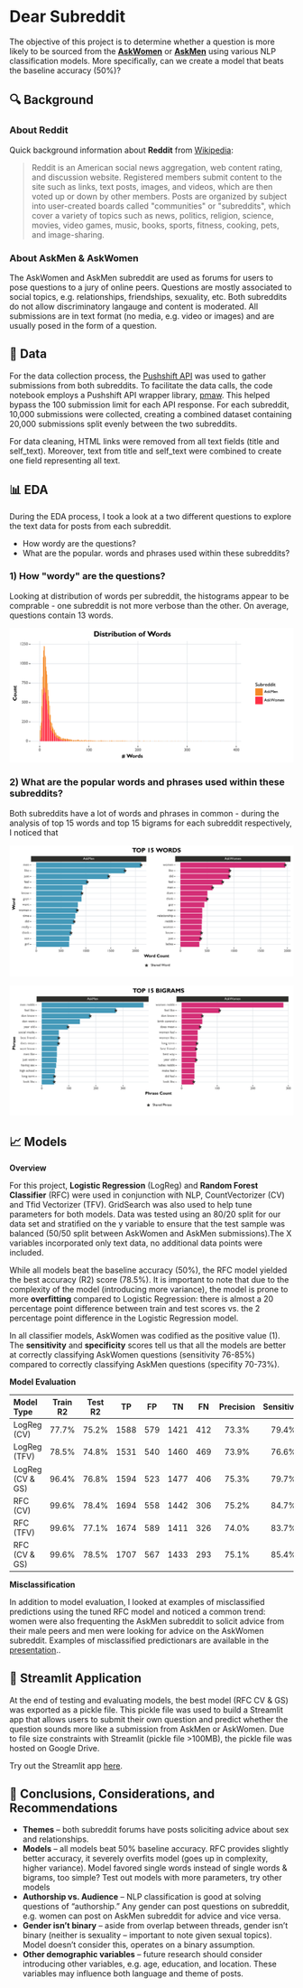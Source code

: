 # Dear Subreddit

The objective of this project is to determine whether a question is more likely to be sourced from the **[AskWomen](https://www.reddit.com/r/AskWomen/)** or **[AskMen](https://www.reddit.com/r/AskMen/)** using various NLP classification models. More specifically, can we create a model that beats the baseline accuracy (50%)? 


## :mag: Background

### About Reddit

Quick background information about **Reddit** from [Wikipedia](https://en.wikipedia.org/wiki/Reddit):

> Reddit is an American social news aggregation, web content rating, and discussion website. Registered members submit content to the site such as links, text posts, images, and videos, which are then voted up or down by other members. Posts are organized by subject into user-created boards called "communities" or "subreddits", which cover a variety of topics such as news, politics, religion, science, movies, video games, music, books, sports, fitness, cooking, pets, and image-sharing.
>

### About AskMen & AskWomen

The AskWomen and AskMen subreddit are used as forums for users to pose questions to a jury of online peers. Questions are mostly associated to social topics, e.g. relationships, friendships, sexuality, etc. Both subreddits do not allow discriminatory langauge and content is moderated. All submissions are in text format (no media, e.g. video or images) and are usually posed in the form of a question.


## :triangular_ruler: Data

For the data collection process, the [Pushshift API](https://github.com/pushshift/api) was used to gather submissions from both subreddits. To facilitate the data calls, the code notebook employs a Pushshift API wrapper library, [pmaw](https://github.com/mattpodolak/pmaw). This helped bypass the 100 submission limit for each API response. For each subreddit, 10,000 submissions were collected, creating a combined dataset containing 20,000 submissions split evenly between the two subreddits.

For data cleaning, HTML links were removed from all text fields (title and self_text). Moreover, text from title and self_text were combined to create one field representing all text.

## :bar_chart: EDA

During the EDA process, I took a look at a two different questions to explore the text data for posts from each subreddit.
- How wordy are the questions?
- What are the popular. words and phrases used within these subreddits?

### 1) How "wordy" are the questions?

Looking at distribution of words per subreddit, the histograms appear to be comprable - one subreddit is not more verbose than the other. On average, questions contain 13 words.

![plot](https://github.com/tashapiro/subreddit-askwomen-askmen/blob/main/plots/dist_all_words.png)

### 2) What are the popular words and phrases used within these subreddits?

Both subreddits have a lot of words and phrases in common - during the analysis of top 15 words and top 15 bigrams for each subreddit respectively, I noticed that 

![plot](https://github.com/tashapiro/subreddit-askwomen-askmen/blob/main/plots/top_words.png)

![plot](https://github.com/tashapiro/subreddit-askwomen-askmen/blob/main/plots/top_bigrams.png)


## :chart_with_upwards_trend: Models

**Overview**

For this project, **Logistic Regression** (LogReg) and **Random Forest Classifier** (RFC) were used in conjunction with NLP, CountVectorizer (CV) and Tfid Vectorizer (TFV). GridSearch was also used to help tune parameters for both models. Data was tested using an 80/20 split for our data set and stratified on the y variable to ensure that the test sample was balanced (50/50 split between AskWomen and AskMen submissions).The X variables incorporated only text data, no additional data points were included.

While all models beat the baseline accuracy (50%), the RFC model yielded the best accuracy (R2) score (78.5%). It is important to note that due to the complexity of the model (introducing more variance), the model is prone to more **overfitting** compared to Logistic Regression: there is almost a 20 percentage point difference between train and test scores vs. the 2 percentage point difference in the Logistic Regression model. 

In all classifier models, AskWomen was codified as the positive value (1). The **sensitivity** and **specificity** scores tell us that all the models are better at correctly classifying AskWomen questions (sensitivity 76-85%) compared to correctly classifying AskMen questions (specifity 70-73%).

**Model Evaluation**

| Model Type       | Train R2 | Test R2 |  TP  |  FP |  TN  |  FN | Precision | Sensitivity | Specificity |
|:-----------------|:--------:|:-------:|:----:|:---:|:----:|:---:|:---------:|:-----------:|:-----------:|
| LogReg (CV)      | 77.7%    | 75.2%   | 1588 | 579 | 1421 | 412 | 73.3%     | 79.4%       | 71.1%       |
| LogReg (TFV)     | 78.5%    | 74.8%   | 1531 | 540 | 1460 | 469 | 73.9%     | 76.6%       | 73.0%       |
| LogReg (CV & GS) | 96.4%    | 76.8%   | 1594 | 523 | 1477 | 406 | 75.3%     | 79.7%       | 73.9%       |
| RFC (CV)         | 99.6%    | 78.4%   | 1694 | 558 | 1442 | 306 | 75.2%     | 84.7%       | 72.1%       |
| RFC (TFV)        | 99.6%    | 77.1%   | 1674 | 589 | 1411 | 326 | 74.0%     | 83.7%       | 70.6%       |
| RFC (CV & GS)    | 99.6%    | 78.5%   | 1707 | 567 | 1433 | 293 | 75.1%     | 85.4%       | 71.7%       |


**Misclassification**

In addition to model evaluation, I looked at examples of misclassified predictions using the tuned RFC model and noticed a common trend: women were also frequenting the AskMen subreddit to solicit advice from their male peers and men were looking for advice on the AskWomen subreddit. Examples of misclassified predictionars are available in the [presentation](https://git.generalassemb.ly/tshapiro/project_3/blob/master/subreddit_presentation.pdf).. 


## :crystal_ball: Streamlit Application
At the end of testing and evaluating models, the best model (RFC CV & GS) was exported as a pickle file. This pickle file was used to build a Streamlit app that allows users to submit their own question and predict whether the question sounds more like a submission from AskMen or AskWomen. Due to file size constraints with Streamlit (pickle file >100MB), the pickle file was hosted on Google Drive.

Try out the Streamlit app [here](https://share.streamlit.io/tashapiro/subreddit-askwomen-askmen/main/code/askmen-askwomen-app.py).


## :memo: Conclusions, Considerations, and Recommendations

- **Themes** – both subreddit forums have posts soliciting advice about sex and relationships.
- **Models** – all models beat 50% baseline accuracy. RFC provides slightly better accuracy, it severely overfits model (goes up in complexity, higher variance).  Model favored single words instead of single words & bigrams, too simple? Test out models with more parameters, try other models
- **Authorship vs. Audience** – NLP classification is good at solving questions of “authorship.” Any gender can post questions on subreddit, e.g. women can post on AskMen subreddit for advice and vice versa.
- **Gender isn’t binary** – aside from overlap between threads, gender isn’t binary (neither is sexuality – important to note given sexual topics). Model doesn’t consider this, operates on a binary assumption.
- **Other demographic variables** – future research should consider introducing other variables, e.g. age, education, and location. These variables may influence both language and theme of posts.
